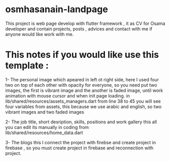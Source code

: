 # osmhasanain-landpage
This project is web page develop with flutter framework , it as CV for Osama developer and contain projects, posts , advices and contact with me if anyone would like work with me.

# This notes if you would like use this template :
1- The personal image which apeared in left ot right side, here I used four two on top of each other with opacity for everyone, so you need put two images, the first is vibrant image and the another is faded image, until work animation with mouse cursor and when init page loading.
in lib/shared/resources/assets_managers.dart from line 38 to 45 you will see four variables from assets, this because we use arabic and english, so two vibrant images and two faded images

2- The job title, short desription, skills, positions and work gallery this all you can edit its manually in coding from lib/shared/resources/home_data.dart

3- The blogs this I connect the project with firebse and create project in firebase , so you must create project in firebase and reconnection with project.
